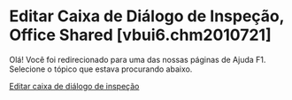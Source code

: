 
# Editar Caixa de Diálogo de Inspeção, Office Shared [vbui6.chm2010721]

Olá! Você foi redirecionado para uma das nossas páginas de Ajuda F1. Selecione o tópico que estava procurando abaixo.

[Editar caixa de diálogo de inspeção](http://msdn.microsoft.com/library/2847eff9-7246-c828-42cd-827bb6fd3464%28Office.15%29.aspx)

